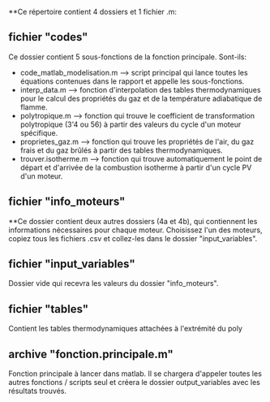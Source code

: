 **Ce répertoire contient 4 dossiers et 1 fichier .m:


## fichier "codes"

Ce dossier contient 5 sous-fonctions de la fonction principale. Sont-ils:
  * code_matlab_modelisation.m --> script principal qui lance toutes les équations contenues dans le rapport et appelle les sous-fonctions.
  * interp_data.m       --> fonction d'interpolation des tables thermodynamiques pour le calcul des propriétés du gaz et de la température adiabatique de flamme.
  * polytropique.m      --> fonction qui trouve le coefficient de transformation polytropique (3'4 ou 56) à partir des valeurs du cycle d'un moteur spécifique.
  * proprietes_gaz.m    --> fonction qui trouve les propriétés de l'air, du gaz frais et du gaz brûlés à partir des tables thermodynamiques.
  * trouver.isotherme.m --> fonction qui trouve automatiquement le point de départ et d'arrivée de la combustion isotherme à partir d'un cycle PV d'un moteur.

## fichier "info_moteurs"
**Ce dossier contient deux autres dossiers (4a et 4b), qui contiennent les informations nécessaires pour chaque moteur. Choisissez l'un des moteurs, copiez tous les 
fichiers .csv et collez-les dans le dossier "input_variables".

## fichier "input_variables"
Dossier vide qui recevra les valeurs du dossier "info_moteurs".

## fichier "tables"
Contient les tables thermodynamiques attachées à l'extrémité du poly

## archive "fonction.principale.m"
Fonction principale à lancer dans matlab. Il se chargera d'appeler toutes les autres fonctions / scripts seul et créera le dossier output_variables avec
les résultats trouvés.

